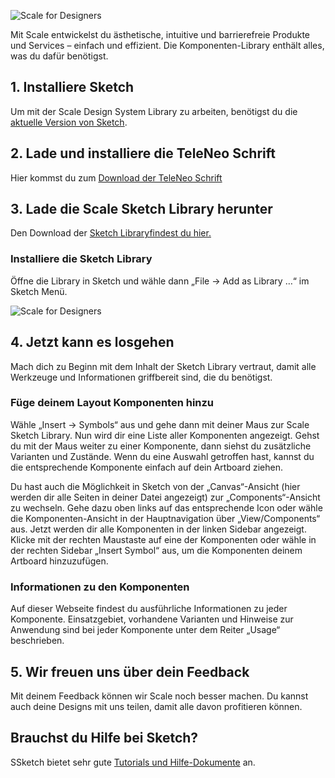 ![Scale for Designers](assets/1_setup/2_scale-for-designers/Scale-for-designers-DE.png)

Mit Scale entwickelst du ästhetische, intuitive und barrierefreie Produkte und Services – einfach und effizient. Die Komponenten-Library enthält alles, was du dafür benötigst.

## 1. Installiere Sketch

Um mit der Scale Design System Library zu arbeiten, benötigst du die [aktuelle Version von Sketch](https://www.sketch.com/).

## 2. Lade und installiere die TeleNeo Schrift

Hier kommst du zum [Download der TeleNeo Schrift](https://www.brand-design.telekom.com/asset/font-0-teleneo/)

## 3. Lade die Scale Sketch Library herunter

Den Download der [Sketch Libraryfindest du hier.](https://www.brand-design.telekom.com/asset/web-component-kit-0-scale-components/)

### Installiere die Sketch Library

Öffne die Library in Sketch und wähle dann „File → Add as Library …“ im Sketch Menü.

![Scale for Designers](assets/1_setup/2_scale-for-designers/sketch-menu-library.png)

## 4. Jetzt kann es losgehen

Mach dich zu Beginn mit dem Inhalt der Sketch Library vertraut, damit alle Werkzeuge und Informationen griffbereit sind, die du benötigst.

### Füge deinem Layout Komponenten hinzu

Wähle „Insert → Symbols“ aus und gehe dann mit deiner Maus zur Scale Sketch Library. Nun wird dir eine Liste aller Komponenten angezeigt. Gehst du mit der Maus weiter zu einer Komponente, dann siehst du zusätzliche Varianten und Zustände. Wenn du eine Auswahl getroffen hast, kannst du die entsprechende Komponente einfach auf dein Artboard ziehen.

Du hast auch die Möglichkeit in Sketch von der „Canvas“-Ansicht (hier werden dir alle Seiten in deiner Datei angezeigt) zur „Components“-Ansicht zu wechseln. Gehe dazu oben links auf das entsprechende Icon oder wähle die Komponenten-Ansicht in der Hauptnavigation über „View/Components“ aus. Jetzt werden dir alle Komponenten in der linken Sidebar angezeigt. Klicke mit der rechten Maustaste auf eine der Komponenten oder wähle in der rechten Sidebar „Insert Symbol“ aus, um die Komponenten deinem Artboard hinzuzufügen.

### Informationen zu den Komponenten

Auf dieser Webseite findest du ausführliche Informationen zu jeder Komponente. Einsatzgebiet, vorhandene Varianten und Hinweise zur Anwendung sind bei jeder Komponente unter dem Reiter „Usage“ beschrieben.

## 5. Wir freuen uns über dein Feedback

Mit deinem Feedback können wir Scale noch besser machen. Du kannst auch deine Designs mit uns teilen, damit alle davon profitieren können.

## Brauchst du Hilfe bei Sketch?

SSketch bietet sehr gute [Tutorials und Hilfe-Dokumente](https://www.sketch.com/docs/) an.
